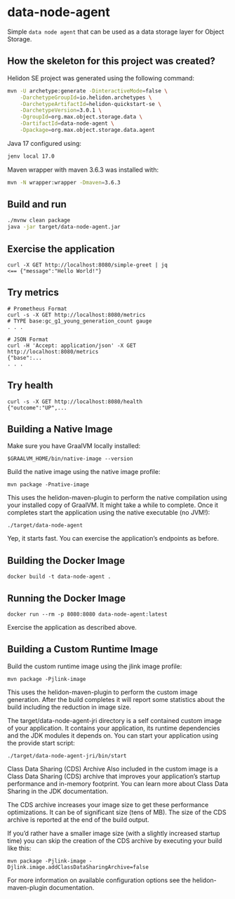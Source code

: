 # data-node-agent

Simple `data node agent` that can be used as a data storage layer for Object Storage.

## How the skeleton for this project was created?

Helidon SE project was generated using the following command:
```bash
mvn -U archetype:generate -DinteractiveMode=false \
    -DarchetypeGroupId=io.helidon.archetypes \
    -DarchetypeArtifactId=helidon-quickstart-se \
    -DarchetypeVersion=3.0.1 \
    -DgroupId=org.max.object.storage.data \
    -DartifactId=data-node-agent \
    -Dpackage=org.max.object.storage.data.agent
```

Java 17 configured using:
```bash
jenv local 17.0
```

Maven wrapper with maven 3.6.3 was installed with: 
```bash
mvn -N wrapper:wrapper -Dmaven=3.6.3
```

## Build and run

```bash
./mvnw clean package
java -jar target/data-node-agent.jar
```

## Exercise the application
```
curl -X GET http://localhost:8080/simple-greet | jq
<== {"message":"Hello World!"}
```


## Try metrics

```
# Prometheus Format
curl -s -X GET http://localhost:8080/metrics
# TYPE base:gc_g1_young_generation_count gauge
. . .

# JSON Format
curl -H 'Accept: application/json' -X GET http://localhost:8080/metrics
{"base":...
. . .
```



## Try health

```
curl -s -X GET http://localhost:8080/health
{"outcome":"UP",...

```



## Building a Native Image

Make sure you have GraalVM locally installed:

```
$GRAALVM_HOME/bin/native-image --version
```

Build the native image using the native image profile:

```
mvn package -Pnative-image
```

This uses the helidon-maven-plugin to perform the native compilation using your installed copy of GraalVM. It might take a while to complete.
Once it completes start the application using the native executable (no JVM!):

```
./target/data-node-agent
```

Yep, it starts fast. You can exercise the application’s endpoints as before.


## Building the Docker Image
```
docker build -t data-node-agent .
```

## Running the Docker Image

```
docker run --rm -p 8080:8080 data-node-agent:latest
```

Exercise the application as described above.
                                

## Building a Custom Runtime Image

Build the custom runtime image using the jlink image profile:

```
mvn package -Pjlink-image
```

This uses the helidon-maven-plugin to perform the custom image generation.
After the build completes it will report some statistics about the build including the reduction in image size.

The target/data-node-agent-jri directory is a self contained custom image of your application. It contains your application,
its runtime dependencies and the JDK modules it depends on. You can start your application using the provide start script:

```
./target/data-node-agent-jri/bin/start
```

Class Data Sharing (CDS) Archive
Also included in the custom image is a Class Data Sharing (CDS) archive that improves your application’s startup
performance and in-memory footprint. You can learn more about Class Data Sharing in the JDK documentation.

The CDS archive increases your image size to get these performance optimizations. It can be of significant size (tens of MB).
The size of the CDS archive is reported at the end of the build output.

If you’d rather have a smaller image size (with a slightly increased startup time) you can skip the creation of the CDS
archive by executing your build like this:

```
mvn package -Pjlink-image -Djlink.image.addClassDataSharingArchive=false
```

For more information on available configuration options see the helidon-maven-plugin documentation.
                                
